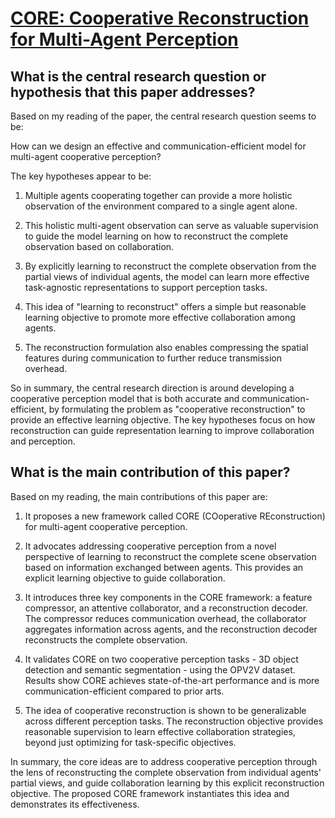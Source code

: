# [CORE: Cooperative Reconstruction for Multi-Agent Perception](https://arxiv.org/abs/2307.11514)

## What is the central research question or hypothesis that this paper addresses?

 Based on my reading of the paper, the central research question seems to be:

How can we design an effective and communication-efficient model for multi-agent cooperative perception?

The key hypotheses appear to be:

1) Multiple agents cooperating together can provide a more holistic observation of the environment compared to a single agent alone. 

2) This holistic multi-agent observation can serve as valuable supervision to guide the model learning on how to reconstruct the complete observation based on collaboration.

3) By explicitly learning to reconstruct the complete observation from the partial views of individual agents, the model can learn more effective task-agnostic representations to support perception tasks. 

4) This idea of "learning to reconstruct" offers a simple but reasonable learning objective to promote more effective collaboration among agents.

5) The reconstruction formulation also enables compressing the spatial features during communication to further reduce transmission overhead.

So in summary, the central research direction is around developing a cooperative perception model that is both accurate and communication-efficient, by formulating the problem as "cooperative reconstruction" to provide an effective learning objective. The key hypotheses focus on how reconstruction can guide representation learning to improve collaboration and perception.


## What is the main contribution of this paper?

 Based on my reading, the main contributions of this paper are:

1. It proposes a new framework called CORE (COoperative REconstruction) for multi-agent cooperative perception. 

2. It advocates addressing cooperative perception from a novel perspective of learning to reconstruct the complete scene observation based on information exchanged between agents. This provides an explicit learning objective to guide collaboration.

3. It introduces three key components in the CORE framework: a feature compressor, an attentive collaborator, and a reconstruction decoder. The compressor reduces communication overhead, the collaborator aggregates information across agents, and the reconstruction decoder reconstructs the complete observation. 

4. It validates CORE on two cooperative perception tasks - 3D object detection and semantic segmentation - using the OPV2V dataset. Results show CORE achieves state-of-the-art performance and is more communication-efficient compared to prior arts.

5. The idea of cooperative reconstruction is shown to be generalizable across different perception tasks. The reconstruction objective provides reasonable supervision to learn effective collaboration strategies, beyond just optimizing for task-specific objectives.

In summary, the core ideas are to address cooperative perception through the lens of reconstructing the complete observation from individual agents' partial views, and guide collaboration learning by this explicit reconstruction objective. The proposed CORE framework instantiates this idea and demonstrates its effectiveness.
